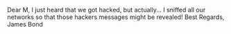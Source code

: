 Dear M,
I just heard that we got hacked, but actually...
I sniffed all our networks so that those hackers messages might be revealed!
Best Regards, James Bond
